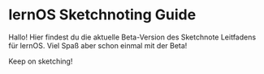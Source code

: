 # lernOS Sketchnoting Guide
Hallo! 
Hier findest du die aktuelle Beta-Version des Sketchnote Leitfadens für lernOS.
Viel Spaß aber schon einmal mit der Beta!

Keep on sketching!

